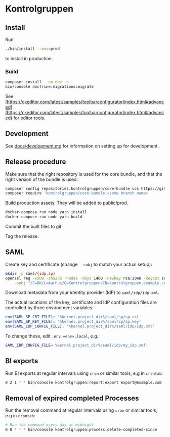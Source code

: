 # Kontrolgruppen

## Install

Run

```sh
./bin/install --env=prod
```

to install in production.

### Build

```sh
composer install --no-dev -o
bin/console doctrine:migrations:migrate
```

See
[https://ckeditor.com/latest/samples/toolbarconfigurator/index.html#advanced](https://ckeditor.com/latest/samples/toolbarconfigurator/index.html#advanced)
for editor tools.

## Development

See [docs/development.md](docs/development.md) for information on setting up for
development.

## Release procedure

Make sure that the right repository is used for the core bundle, and that the
right version of the bundle is used:

```sh
composer config repositories.kontrolgruppen/core-bundle vcs https://github.com/aakb/kontrolgruppen-core-bundle
composer require 'kontrolgruppen/core-bundle:«some branch name»
```

Build production assets. They will be added to public/prod.

```sh
docker-compose run node yarn install
docker-compose run node yarn build
```

Commit the built files to git.

Tag the release.

## SAML

Create key and certificate (change `--subj` to match your actual setup):

```sh
mkdir -p saml/{idp,sp}
openssl req -x509 -sha256 -nodes -days 1460 -newkey rsa:2048 -keyout saml/sp/sp.key -out saml/sp/sp.crt \
    -subj "/C=DK/L=Aarhus/O=Kontrolgruppen/CN=kontrolgruppen.example.com/emailAddress=info@kontrolgruppen.example.com"
```

Download metadata from your identity provider (IdP) to `saml/idp/idp.xml`.

The actual locations of the key, certificate and IdP configuration files are
controlled by three environment variables:

```yaml
env(SAML_SP_CRT_FILE): '%kernel.project_dir%/saml/sp/sp.crt'
env(SAML_SP_KEY_FILE): '%kernel.project_dir%/saml/sp/sp.key'
env(SAML_IDP_CONFIG_FILE): '%kernel.project_dir%/saml/idp/idp.xml'
```

To change these, edit `.env.«env».local`, e.g.:

```sh
SAML_IDP_CONFIG_FILE='%kernel.project_dir%/saml/idp/my_idp.xml'
```

## BI exports

Run BI exports at regular intervals using `cron` or similar tools, e.g in `crontab`:

```sh
0 2 1 * * bin/console kontrolgruppen:report:export export@example.com 'Kontrolgruppen\CoreBundle\Export\BI\Export' --save
```

## Removal of expired completed Processes

Run the removal command at regular intervals using `cron` or similar tools, e.g
in `crontab`:

```sh
# Run the command every day at midnight
0 0 * * * bin/console kontrolgruppen:process:delete-completed-since
```
